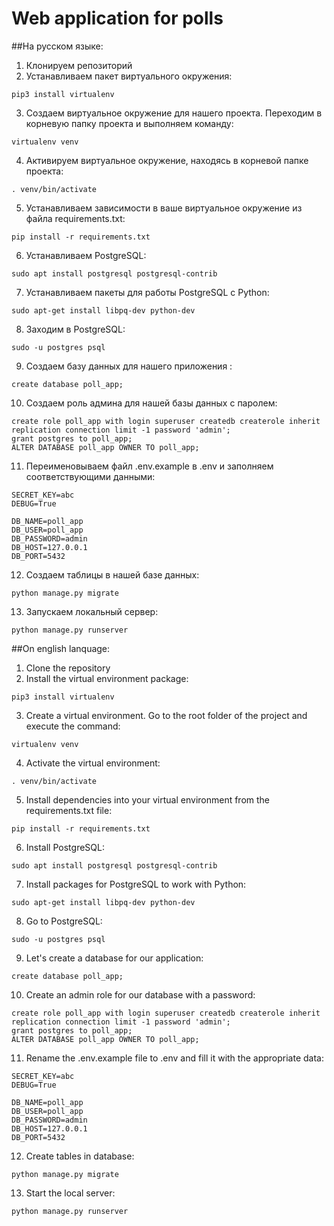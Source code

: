 # Web application for polls

##На русском языке:


1. Клонируем репозиторий
2. Устанавливаем пакет виртуального окружения:
```
pip3 install virtualenv
```
3. Создаем виртуальное окружение для нашего проекта. Переходим в корневую папку проекта и выполняем команду:
```
virtualenv venv
```
4. Активируем виртуальное окружение, находясь в корневой папке проекта:
```
. venv/bin/activate
```
5. Устанавливаем зависимости в ваше виртуальное окружение из файла requirements.txt:
```
pip install -r requirements.txt
```
6. Устанавливаем PostgreSQL:
```
sudo apt install postgresql postgresql-contrib
```
7. Устанавливаем пакеты для работы PostgreSQL с Python:
```
sudo apt-get install libpq-dev python-dev
```
8. Заходим в PostgreSQL:
```
sudo -u postgres psql
```
9. Создаем базу данных для нашего приложения :
```
create database poll_app;
```
10. Создаем роль админа для нашей базы данных с паролем:
```
create role poll_app with login superuser createdb createrole inherit replication connection limit -1 password 'admin';
grant postgres to poll_app;
ALTER DATABASE poll_app OWNER TO poll_app;
```
11. Переименовываем файл .env.example в .env и заполняем соответствующими данными:
```
SECRET_KEY=abc
DEBUG=True
 
DB_NAME=poll_app
DB_USER=poll_app
DB_PASSWORD=admin
DB_HOST=127.0.0.1
DB_PORT=5432
```
12. Создаем таблицы в нашей базе данных:
```
python manage.py migrate
```
13. Запускаем локальный сервер:
```
python manage.py runserver
```

##On english lanquage:


1. Clone the repository
2. Install the virtual environment package:
```
pip3 install virtualenv
```
3. Create a virtual environment. Go to the root folder of the project and execute the command:
```
virtualenv venv
```
4. Activate the virtual environment:
```
. venv/bin/activate
```
5. Install dependencies into your virtual environment from the requirements.txt file:
```
pip install -r requirements.txt
```
6. Install PostgreSQL:
```
sudo apt install postgresql postgresql-contrib
```
7. Install packages for PostgreSQL to work with Python:
```
sudo apt-get install libpq-dev python-dev
```
8. Go to PostgreSQL:
```
sudo -u postgres psql
```
9. Let's create a database for our application:
```
create database poll_app;
```
10. Create an admin role for our database with a password:
```
create role poll_app with login superuser createdb createrole inherit replication connection limit -1 password 'admin';
grant postgres to poll_app;
ALTER DATABASE poll_app OWNER TO poll_app;
```
11. Rename the .env.example file to .env and fill it with the appropriate data:
```
SECRET_KEY=abc
DEBUG=True
 
DB_NAME=poll_app
DB_USER=poll_app
DB_PASSWORD=admin
DB_HOST=127.0.0.1
DB_PORT=5432
```
12. Create tables in database:
```
python manage.py migrate
```
13. Start the local server:
```
python manage.py runserver
```
